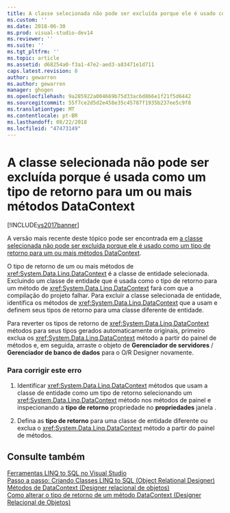 ```yaml
---
title: A classe selecionada não pode ser excluída porque ele é usado como um tipo de retorno para um ou mais métodos DataContext | Microsoft Docs
ms.custom: ''
ms.date: 2018-06-30
ms.prod: visual-studio-dev14
ms.reviewer: ''
ms.suite: ''
ms.tgt_pltfrm: ''
ms.topic: article
ms.assetid: d68254a0-f3a1-47e2-aed3-a83471e1d711
caps.latest.revision: 8
author: gewarren
ms.author: gewarren
manager: ghogen
ms.openlocfilehash: 9a285922a004669b75d33ac6d866e1f21f5d6442
ms.sourcegitcommit: 55f7ce2d5d2e458e35c45787f1935b237ee5c9f8
ms.translationtype: MT
ms.contentlocale: pt-BR
ms.lasthandoff: 08/22/2018
ms.locfileid: "47473149"
---
```

# <a name="the-selected-class-cannot-be-deleted-because-it-is-used-as-a-return-type-for-one-or-more-datacontext-methods"></a>A classe selecionada não pode ser excluída porque é usada como um tipo de retorno para um ou mais métodos DataContext
[!INCLUDE[vs2017banner](../includes/vs2017banner.md)]

A versão mais recente deste tópico pode ser encontrada em [a classe selecionada não pode ser excluída porque ele é usado como um tipo de retorno para um ou mais métodos DataContext](https://docs.microsoft.com/visualstudio/data-tools/the-selected-class-cannot-be-deleted-because-it-is-used-as-a-return-type-for-one-or-more-datacontext-methods).  
  
  
O tipo de retorno de um ou mais métodos de <xref:System.Data.Linq.DataContext> é a classe de entidade selecionada. Excluindo um classe de entidade que é usada como o tipo de retorno para um método de <xref:System.Data.Linq.DataContext> fará com que a compilação do projeto falhar. Para excluir a classe selecionada de entidade, identifica os métodos de <xref:System.Data.Linq.DataContext> que a usam e definem seus tipos de retorno para uma classe diferente de entidade.  
  
 Para reverter os tipos de retorno de <xref:System.Data.Linq.DataContext> métodos para seus tipos gerados automaticamente originais, primeiro exclua os <xref:System.Data.Linq.DataContext> método a partir do painel de métodos e, em seguida, arraste o objeto de **Gerenciador de servidores** / **Gerenciador de banco de dados** para o O/R Designer novamente.  
  
### <a name="to-correct-this-error"></a>Para corrigir este erro  
  
1.  Identificar <xref:System.Data.Linq.DataContext> métodos que usam a classe de entidade como um tipo de retorno selecionando um <xref:System.Data.Linq.DataContext> método nos métodos de painel e inspecionando a **tipo de retorno** propriedade no **propriedades** janela .  
  
2.  Defina as **tipo de retorno** para uma classe de entidade diferente ou exclua o <xref:System.Data.Linq.DataContext> método a partir do painel de métodos.  
  
## <a name="see-also"></a>Consulte também  
 [Ferramentas LINQ to SQL no Visual Studio](../data-tools/linq-to-sql-tools-in-visual-studio2.md)   
 [Passo a passo: Criando Classes LINQ to SQL (Object Relational Designer)](http://msdn.microsoft.com/library/35aad4a4-2e8a-46e2-ae09-5fbfd333c233)   
 [Métodos de DataContext (Designer relacional de objetos)](../data-tools/datacontext-methods-o-r-designer.md)   
 [Como alterar o tipo de retorno de um método DataContext (Designer Relacional de Objetos)](../data-tools/how-to-change-the-return-type-of-a-datacontext-method-o-r-designer.md)

